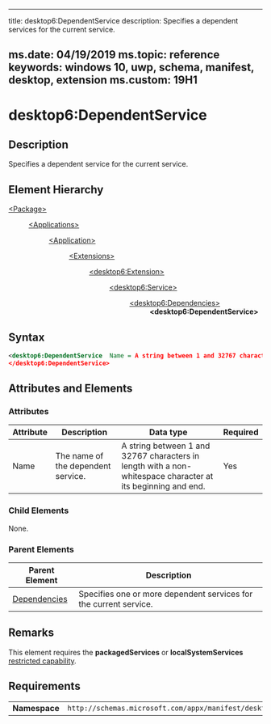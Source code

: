 ﻿---

title: desktop6:DependentService
description: Specifies a dependent services for the current service.

ms.date: 04/19/2019
ms.topic: reference
keywords: windows 10, uwp, schema, manifest, desktop, extension 
ms.custom: 19H1
---

# desktop6:DependentService

## Description

Specifies a dependent service for the current service.

## Element Hierarchy
<dl>
<dt><a href="element-package.md">&lt;Package&gt;</a></dt>
<dd>
<dl>
<dt><a href="element-applications.md">&lt;Applications&gt;</a></dt>
<dd>
<dl>
<dt><a href="element-application.md">&lt;Application&gt;</a></dt>
<dd>
<dl>
<dt><a href="element-1-extensions.md">&lt;Extensions&gt;</a></dt>
<dd>
<dl>
<dt><a href="element-desktop6-extension.md">&lt;desktop6:Extension&gt;</a></dt>
<dd>
<dl>
<dt><a href="element-desktop6-service.md">&lt;desktop6:Service&gt;</a></dt>
<dd>
<dl>
<dt><a href="element-desktop6-dependencies.md">&lt;desktop6:Dependencies&gt;</a></dt>
<dd><b>&lt;desktop6:DependentService&gt;</b></dd>
</dl>
</dd>
</dl>
</dd>
</dl>
</dd>
</dl>
</dd>
</dl>
</dd>
</dl>
</dd>
</dl>


## Syntax
```xml
<desktop6:DependentService  Name = A string between 1 and 32767 characters in length with a non-whitespace character at its beginning and end.  >
</desktop6:DependentService>
```

## Attributes and Elements

### Attributes

| Attribute | Description | Data type | Required |
|-----------|-------------|-----------|----------|
| Name | The name of the dependent service. | A string between 1 and 32767 characters in length with a non-whitespace character at its beginning and end. | Yes |

### Child Elements

None.

### Parent Elements

| Parent Element | Description |
|---------------|-------------|
| [Dependencies](element-desktop6-dependencies.md) | Specifies one or more dependent services for the current service. |  


## Remarks

This element requires the **packagedServices** or **localSystemServices** [restricted capability](/windows/uwp/packaging/app-capability-declarations#restricted-capabilities).


## Requirements

|               |                                                             |
|---------------|-------------------------------------------------------------|
| **Namespace** | `http://schemas.microsoft.com/appx/manifest/desktop/windows10/6` |